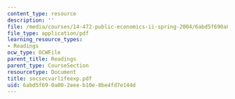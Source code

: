 ```yaml
---
content_type: resource
description: ''
file: /media/courses/14-472-public-economics-ii-spring-2004/6abd5f690a002eeeb10e8be4fd7e144d_socsecvarlifeexp.pdf
file_type: application/pdf
learning_resource_types:
- Readings
ocw_type: OCWFile
parent_title: Readings
parent_type: CourseSection
resourcetype: Document
title: socsecvarlifeexp.pdf
uid: 6abd5f69-0a00-2eee-b10e-8be4fd7e144d
---
```

